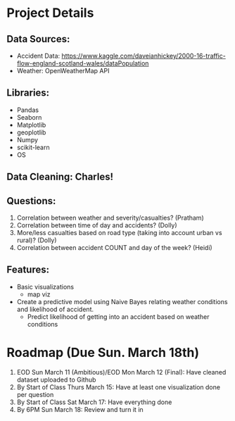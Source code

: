 # Project Details
## Data Sources:
- Accident Data: https://www.kaggle.com/daveianhickey/2000-16-traffic-flow-england-scotland-wales/dataPopulation 
- Weather: OpenWeatherMap API

## Libraries:
- Pandas 
- Seaborn 
- Matplotlib
- geoplotlib
- Numpy
- scikit-learn
- OS

## Data Cleaning: Charles!

## Questions:
1. Correlation between weather and severity/casualties? (Pratham)
2. Correlation between time of day and accidents? (Dolly)
3. More/less casualties based on road type (taking into account urban vs rural)? (Dolly)
4. Correlation between accident COUNT and day of the week? (Heidi)

## Features:
- Basic visualizations
    - map viz
- Create a predictive model using Naive Bayes relating weather conditions and likelihood of accident.
    - Predict likelihood of getting into an accident based on weather conditions


# Roadmap (Due Sun. March 18th)
1. EOD Sun March 11 (Ambitious)/EOD Mon March 12 (Final): Have cleaned dataset uploaded to Github
2. By Start of Class Thurs March 15: Have at least one visualization done per question
3. By Start of Class Sat March 17: Have everything done
4. By 6PM Sun March 18: Review and turn it in
